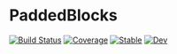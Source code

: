 # PaddedBlocks

[![Build Status](https://github.com/vilim/PaddedBlocks.jl/workflows/CI/badge.svg)](https://github.com/vilim/PaddedBlocks.jl/actions)
[![Coverage](https://codecov.io/gh/vilim/PaddedBlocks.jl/branch/master/graph/badge.svg)](https://codecov.io/gh/vilim/PaddedBlocks.jl)
[![Stable](https://img.shields.io/badge/docs-stable-blue.svg)](https://vilim.github.io/PaddedBlocks.jl/stable)
[![Dev](https://img.shields.io/badge/docs-dev-blue.svg)](https://vilim.github.io/PaddedBlocks.jl/dev)
